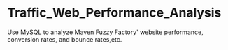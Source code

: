 # Traffic_Web_Performance_Analysis
Use MySQL to analyze Maven Fuzzy Factory' website performance, conversion rates, and bounce rates,etc.
